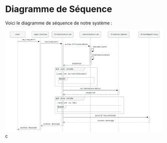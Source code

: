 # Diagramme de Séquence

Voici le diagramme de séquence de notre système :

![Diagramme de Séquence](./sequence.png)
c 
